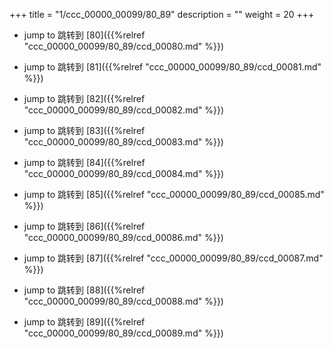 +++
title = "1/ccc_00000_00099/80_89"
description = ""
weight = 20
+++

* jump to 跳转到 [80]({{%relref "ccc_00000_00099/80_89/ccd_00080.md" %}})

* jump to 跳转到 [81]({{%relref "ccc_00000_00099/80_89/ccd_00081.md" %}})

* jump to 跳转到 [82]({{%relref "ccc_00000_00099/80_89/ccd_00082.md" %}})

* jump to 跳转到 [83]({{%relref "ccc_00000_00099/80_89/ccd_00083.md" %}})

* jump to 跳转到 [84]({{%relref "ccc_00000_00099/80_89/ccd_00084.md" %}})

* jump to 跳转到 [85]({{%relref "ccc_00000_00099/80_89/ccd_00085.md" %}})

* jump to 跳转到 [86]({{%relref "ccc_00000_00099/80_89/ccd_00086.md" %}})

* jump to 跳转到 [87]({{%relref "ccc_00000_00099/80_89/ccd_00087.md" %}})

* jump to 跳转到 [88]({{%relref "ccc_00000_00099/80_89/ccd_00088.md" %}})

* jump to 跳转到 [89]({{%relref "ccc_00000_00099/80_89/ccd_00089.md" %}})

